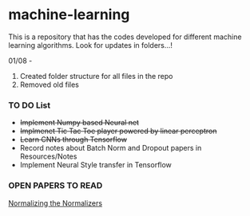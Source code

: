 # machine-learning

This is a repository that has the codes developed for different machine learning algorithms. Look for updates in folders...!

01/08 - 
1. Created folder structure for all files in the repo
2. Removed old files


### TO DO List

- <strike>Implement Numpy based Neural net</strike>
- <strike>Implmenet Tic Tac Toe player powered by linear perceptron</strike>
- <strike>Learn CNNs through Tensorflow</strike>
- Record notes about Batch Norm and Dropout papers in Resources/Notes
- Implement Neural Style transfer in Tensorflow


### OPEN PAPERS TO READ

[Normalizing the Normalizers](https://arxiv.org/pdf/1611.04520.pdf)

